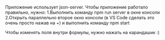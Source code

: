 Приложение использует json-server. Чтобы приложение работало правильно, нужно:
  1.Выполнить команду npm run server в окне консоли
  2.Открыть параллельно второе окно консоли (в VS Сode сделать это очень просто нажав на +) и выполнить команду npm start

Чтобы изменять поля внутри формулы, нужно нажать на карандашик :)
